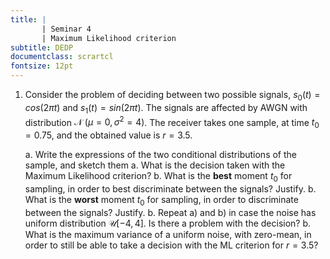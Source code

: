 ```yaml
---
title: | 
       | Seminar 4
       | Maximum Likelihood criterion
subtitle: DEDP
documentclass: scrartcl
fontsize: 12pt
---
```


1. Consider the problem of deciding between two possible signals, $s_0(t) = cos(2 \pi t)$ and $s_1(t) = sin(2 \pi t)$.
The signals are affected by AWGN with distribution $\mathcal{N}\;(\mu=0, \sigma^2=4)$.
The receiver takes one sample, at time $t_0 = 0.75$, and the obtained value is $r = 3.5$.

    a. Write the expressions of the two conditional distributions of the sample, and sketch them
    a. What is the decision taken with the Maximum Likelihood criterion?
    b. What is the **best** moment $t_0$ for sampling, in order to best discriminate between the signals? Justify.
    b. What is the **worst** moment $t_0$ for sampling, in order to discriminate between the signals? Justify.
    b. Repeat a) and b) in case the noise has uniform distribution $\mathcal{U}[-4,4]$. Is there a problem with the decision?
    b. What is the maximum variance of a uniform noise, with zero-mean, in order to still be able to take a decision 
    with the ML criterion for $r = 3.5$?
